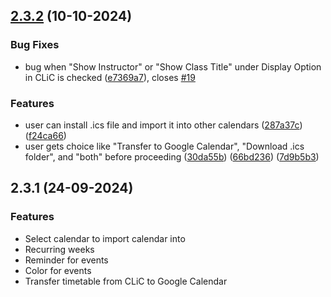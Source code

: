 ## [2.3.2](https://github.com/sycanz04/schedulr/commit/7d9b5b3b033816d8e30bdedc528b99114a9704cb) (10-10-2024)
### Bug Fixes
- bug when "Show Instructor" or "Show Class Title" under Display Option in CLiC is checked ([e7369a7](https://github.com/sycanz04/schedulr/commit/e7369a775feb13d413b8923e254a489e6d4ba69f)), closes [#19](https://github.com/sycanz04/schedulr/issues/19)

### Features
- user can install .ics file and import it into other calendars ([287a37c](https://github.com/sycanz04/schedulr/commit/287a37c170bbba86fd47b2bc5fe81b03efb63bf7)) ([f24ca66](https://github.com/sycanz04/schedulr/commit/f24ca663f98a038f7ada6c1c2b74dc21f6d42e7c))
- user gets choice like "Transfer to Google Calendar", "Download .ics folder", and "both" before proceeding ([30da55b](https://github.com/sycanz04/schedulr/commit/30da55b9ff0db1643f505e85abe43303a6039de3)) ([66bd236](https://github.com/sycanz04/schedulr/commit/66bd2362528263c2891cc9d3606f5391560e9f79)) ([7d9b5b3](https://github.com/sycanz04/schedulr/commit/7d9b5b3b033816d8e30bdedc528b99114a9704cb))


## 2.3.1 (24-09-2024)
### Features
- Select calendar to import calendar into
- Recurring weeks
- Reminder for events
- Color for events
- Transfer timetable from CLiC to Google Calendar

